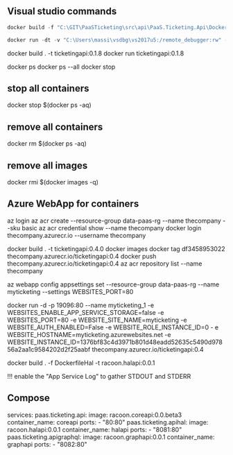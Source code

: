 ## Visual studio commands
```csharp
docker build -f "C:\GIT\PaaSTicketing\src\api\PaaS.Ticketing.Api\Dockerfile" -t paasticketingapi:dev --target base  --label "com.microsoft.created-by=visual-studio" --label "com.microsoft.visual-studio.project-name=PaaS.Ticketing.Api" "C:\GIT\PaaSTicketing\src\api" 
```
```csharp
docker run -dt -v "C:\Users\massi\vsdbg\vs2017u5:/remote_debugger:rw" -v "C:\GIT\PaaSTicketing\src\api\PaaS.Ticketing.Api:/app" -v "C:\Users\massi\AppData\Roaming\Microsoft\UserSecrets:/root/.microsoft/usersecrets:ro" -v "C:\Users\massi\AppData\Roaming\ASP.NET\Https:/root/.aspnet/https:ro" -v "C:\Users\massi\.nuget\packages\:/root/.nuget/fallbackpackages2" -v "C:\Program Files\dotnet\sdk\NuGetFallbackFolder:/root/.nuget/fallbackpackages" -e "DOTNET_USE_POLLING_FILE_WATCHER=1" -e "ASPNETCORE_ENVIRONMENT=Development" -e "NUGET_PACKAGES=/root/.nuget/fallbackpackages2" -e "NUGET_FALLBACK_PACKAGES=/root/.nuget/fallbackpackages;/root/.nuget/fallbackpackages2" -p 50875:80 -p 44327:443 --entrypoint tail paasticketingapi:dev -f /dev/null 
```

docker build . -t ticketingapi:0.1.8
docker run ticketingapi:0.1.8

docker ps
docker ps --all
docker stop 

## stop all containers
docker stop $(docker ps -aq)

## remove all containers
docker rm $(docker ps -aq)

## remove all images
docker rmi $(docker images -q)

## Azure WebApp for containers
az login
az acr create --resource-group data-paas-rg --name thecompany --sku basic 
az acr credential show --name thecompany
docker login thecompany.azurecr.io --username thecompany

docker build . -t ticketingapi:0.4.0
docker images
docker tag df3458953022 thecompany.azurecr.io/ticketingapi:0.4
docker push thecompany.azurecr.io/ticketingapi:0.4
az acr repository list --name thecompany

az webapp config appsettings set --resource-group data-paas-rg --name myticketing --settings WEBSITES_PORT=80

docker run -d -p 19096:80 --name myticketing_1 
	-e WEBSITES_ENABLE_APP_SERVICE_STORAGE=false 
	-e WEBSITES_PORT=80 -e WEBSITE_SITE_NAME=myticketing 
	-e WEBSITE_AUTH_ENABLED=False 
	-e WEBSITE_ROLE_INSTANCE_ID=0 -
	e WEBSITE_HOSTNAME=myticketing.azurewebsites.net 
	-e WEBSITE_INSTANCE_ID=1376bf83c4d3971b801d48eadd52635c5490d97856a2aa1c9584202d2f25aabf thecompany.azurecr.io/ticketingapi:0.4  


docker build . -f DockerfileHal -t racoon.halapi:0.0.1

!!! enable the "App Service Log" to gather STDOUT and STDERR

## Compose
services:
  paas.ticketing.api:
    image: racoon.coreapi:0.0.beta3
    container_name: coreapi
    ports:
       - "80:80"
  paas.ticketing.apihal:
    image: racoon.halapi:0.0.1
    container_name: halapi
    ports:
       - "8081:80"
  paas.ticketing.apigraphql:
    image: racoon.graphapi:0.0.1
    container_name: graphapi
    ports:
       - "8082:80"